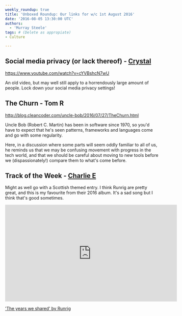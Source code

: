 ```yaml
---
weekly_roundup: true
title: 'Unboxed Roundup: Our links for w/c 1st August 2016'
date: '2016-08-05 13:30:00 UTC'
authors:
  - 'Murray Steele'
tags: # (Delete as appropiate)
- Culture

---
```


## Social media privacy (or lack thereof) - [Crystal](/people#chris-carter)

https://www.youtube.com/watch?v=cYVBshcN7wU

An old video, but may well still apply to a horrendously large amount of people. Lock down your social media privacy settings!

## The Churn - Tom R

http://blog.cleancoder.com/uncle-bob/2016/07/27/TheChurn.html

Uncle Bob (Robert C. Martin) has been in software since 1970, so you'd have to expect that he's seen patterns, frameworks and languages come and go with some regularity.

Here, in a discussion where some parts will seem oddly familiar to all of us, he reminds us that we may be confusing movement with progress in the tech world, and that we should be careful about moving to new tools before we (dispassionately!) compare them to what's come before.

## Track of the Week - [Charlie E](/people#charlie-egan)

Might as well go with a Scottish themed entry. I think Runrig are pretty great, and this is my favourite from their 2016 album. It's a sad song but I think that's good sometimes.

<iframe width="560" height="315" src="https://www.youtube.com/embed/wyWJyh7dQQQ" frameborder="0" allowfullscreen></iframe>

['The years we shared' by Runrig](https://www.youtube.com/watch?v=wyWJyh7dQQQ&app=desktop)

